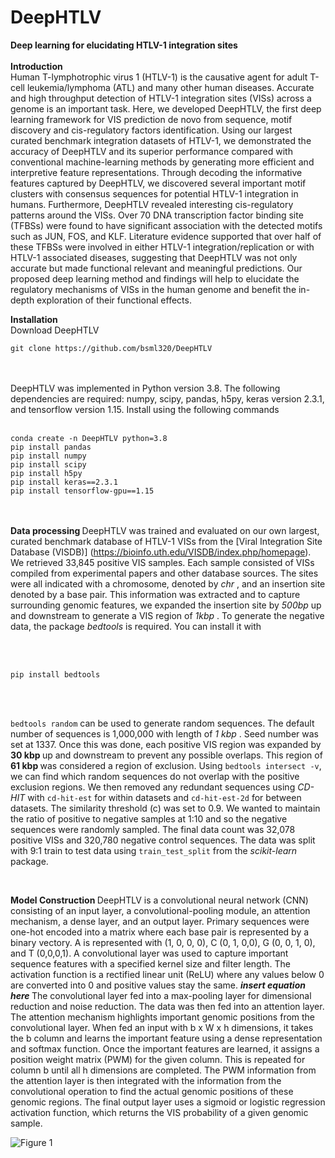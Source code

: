 # DeepHTLV
<b> Deep learning for elucidating HTLV-1 integration sites </b> <br>
<br>
<b> Introduction </b> <br>
Human T-lymphotrophic virus 1 (HTLV-1) is the causative agent for adult T-cell leukemia/lymphoma (ATL) and many other human diseases. Accurate and high throughput detection of HTLV-1 integration sites (VISs) across a genome is an important task. Here, we developed DeepHTLV, the first deep learning framework for VIS prediction de novo from sequence, motif discovery and cis-regulatory factors identification. Using our largest curated benchmark integration datasets of HTLV-1, we demonstrated the accuracy of DeepHTLV and its superior performance compared with conventional machine-learning methods by generating more efficient and interpretive feature representations. Through decoding the informative features captured by DeepHTLV, we discovered several important motif clusters with consensus sequences for potential HTLV-1 integration in humans. Furthermore, DeepHTLV revealed interesting cis-regulatory patterns around the VISs. Over 70 DNA transcription factor binding site (TFBSs) were found to have significant association with the detected motifs such as JUN, FOS, and KLF. Literature evidence supported that over half of these TFBSs were involved in either HTLV-1 integration/replication or with HTLV-1 associated diseases, suggesting that DeepHTLV was not only accurate but made functional relevant and meaningful predictions. Our proposed deep learning method and findings will help to elucidate the regulatory mechanisms of VISs in the human genome and benefit the in-depth exploration of their functional effects.
<p>
<b> Installation </b> <br>
Download DeepHTLV <br>
  
```
git clone https://github.com/bsml320/DeepHTLV
``` 
  
  <br><br>
DeepHTLV was implemented in Python version 3.8. The following dependencies are required: numpy, scipy, pandas, h5py, keras version 2.3.1, and tensorflow version 1.15. Install using the following commands <br><br>
  
  ```
 conda create -n DeepHTLV python=3.8
 pip install pandas
 pip install numpy
 pip install scipy
 pip install h5py
 pip install keras==2.3.1
 pip install tensorflow-gpu==1.15
  ``` 
  
  <br><br>
 <b> Data processing </b>
 DeepHTLV was trained and evaluated on our own largest, curated benchmark database of HTLV-1 VISs from the [Viral Integration Site Database (VISDB)] (https://bioinfo.uth.edu/VISDB/index.php/homepage). We retrieved 33,845 positive VIS samples. Each sample consisted of VISs compiled from experimental papers and other database sources. The sites were all indicated with a chromosome, denoted by <i> chr </i>, and an insertion site denoted by a base pair. This information was extracted and to capture surrounding genomic features, we expanded the insertion site by <i> 500bp </i> up and downstream to generate a VIS region of <i> 1kbp </i>. To generate the negative data, the package <i> bedtools </i> is required. You can install it with <p> <br><br>
  ```
  pip install bedtools
  ```
  
  <br><br>
  
  `bedtools random` can be used to generate random sequences. The default number of sequences is 1,000,000 with length of <i> 1 kbp </i>. Seed number was set at 1337. Once this was done, each positive VIS region was expanded by <b> 30 kbp </b> up and downstream to prevent any possible overlaps. This region of <b> 61 kbp </b> was considered a region of exclusion. Using `bedtools intersect -v`, we can find which random sequences do not overlap with the positive exclusion regions. We then removed any redundant sequences using <i> CD-HIT </i> with `cd-hit-est` for within datasets and `cd-hit-est-2d` for between datasets. The similarity threshold (c) was set to 0.9. We wanted to maintain the ratio of positive to negative samples at 1:10 and so the negative sequences were randomly sampled. The final data count was 32,078 positive VISs and 320,780 negative control sequences. The data was split with 9:1 train to test data using `train_test_split` from the <i> scikit-learn </i> package. <p>
<br>

<b> Model Construction </b>
    DeepHTLV is a convolutional neural network (CNN) consisting of an input layer, a convolutional-pooling module, an attention mechanism, a dense layer, and an output layer. Primary sequences were one-hot encoded into a matrix where each base pair is represented by a binary vectory. A is represented with (1, 0, 0, 0), C (0, 1, 0,0), G (0, 0, 1, 0), and T (0,0,0,1). A convolutional layer was used to capture important sequence features with a specified kernel size and filter length. The activation function is a rectified linear unit (ReLU) where any values below 0 are converted into 0 and positive values stay the same. <i> <b> insert equation here </b></i> The convolutional layer fed into a max-pooling layer for dimensional reduction and noise reduction. The data was then fed into an attention layer. The attention mechanism highlights important genomic positions from the convolutional layer. When fed an input with b x W x h dimensions, it takes the b column and learns the important feature using a dense representation and softmax function. Once the important features are learned, it assigns a position weight matrix (PWM) for the given column. This is repeated for column b until all h dimensions are completed. The PWM information from the attention layer is then integrated with the information from the convolutional operation to find the actual genomic positions of these genomic regions. The final output layer uses a sigmoid or logistic regression activation function, which returns the VIS probability of a given genomic sample. <p>
      ![Figure 1](https://user-images.githubusercontent.com/83188410/165390366-24cc4aa7-fcec-409c-9452-bce2a401d04a.jpg)
<br><br>
      
 
